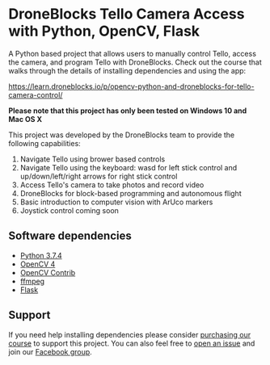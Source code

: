 # DroneBlocks Tello Camera Access with Python, OpenCV, Flask

A Python based project that allows users to manually control Tello, access the camera, and program Tello with DroneBlocks. Check out the course that walks through the details of installing dependencies and using the app:

https://learn.droneblocks.io/p/opencv-python-and-droneblocks-for-tello-camera-control/

**Please note that this project has only been tested on Windows 10 and Mac OS X**

This project was developed by the DroneBlocks team to provide the following capabilities:

1. Navigate Tello using brower based controls
2. Navigate Tello using the keyboard: wasd for left stick control and up/down/left/right arrows for right stick control
3. Access Tello's camera to take photos and record video
4. DroneBlocks for block-based programming and autonomous flight
5. Basic introduction to computer vision with ArUco markers
6. Joystick control coming soon

## Software dependencies

* [Python 3.7.4](https://www.python.org/downloads/)
* [OpenCV 4](https://opencv.org/opencv-4-0/)
* [OpenCV Contrib](https://pypi.org/project/opencv-contrib-python/)
* [ffmpeg](https://github.com/kkroening/ffmpeg-python)
* [Flask](https://github.com/pallets/flask)

## Support
If you need help installing dependencies please consider [purchasing our course](https://learn.droneblocks.io/p/opencv-python-and-droneblocks-for-tello-camera-control) to support this project. You can also feel free to [open an issue](https://github.com/dbaldwin/DroneBlocks-Tello-Camera-With-Python-OpenCV/issues) and join our [Facebook group](https://www.facebook.com/groups/droneblocks/).
